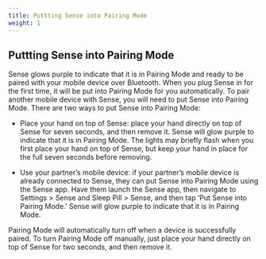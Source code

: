 ```yaml
---
title: Puttting Sense into Pairing Mode
weight: 1
---
```


## Puttting Sense into Pairing Mode


Sense glows purple to indicate that it is in Pairing Mode and ready to be paired with your mobile device over Bluetooth. When you plug Sense in for the first time, it will be put into Pairing Mode for you automatically. To pair another mobile device with Sense, you will need to put Sense into Pairing Mode. There are two ways to put Sense into Pairing Mode:


- Place your hand on top of Sense: place your hand directly on top of Sense for seven seconds, and then remove it. Sense will glow purple to indicate that it is in Pairing Mode. The lights may briefly flash when you first place your hand on top of Sense, but keep your hand in place for the full seven seconds before removing.

- Use your partner’s mobile device: if your partner’s mobile device is already connected to Sense, they can put Sense into Pairing Mode using the Sense app. Have them launch the Sense app, then navigate to Settings > Sense and Sleep Pill > Sense, and then tap ‘Put Sense into Pairing Mode.’ Sense will glow purple to indicate that it is in Pairing Mode.


Pairing Mode will automatically turn off when a device is successfully paired. To turn Pairing Mode off manually, just place your hand directly on top of Sense for two seconds, and then remove it. 